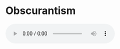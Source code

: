 # Obscurantism

<!DOCTYPE html>
<html>
<body>
  
<audio controls autoplay>
  <source src="/Chinese/music/0.ogg" type="audio/ogg">
</audio>
